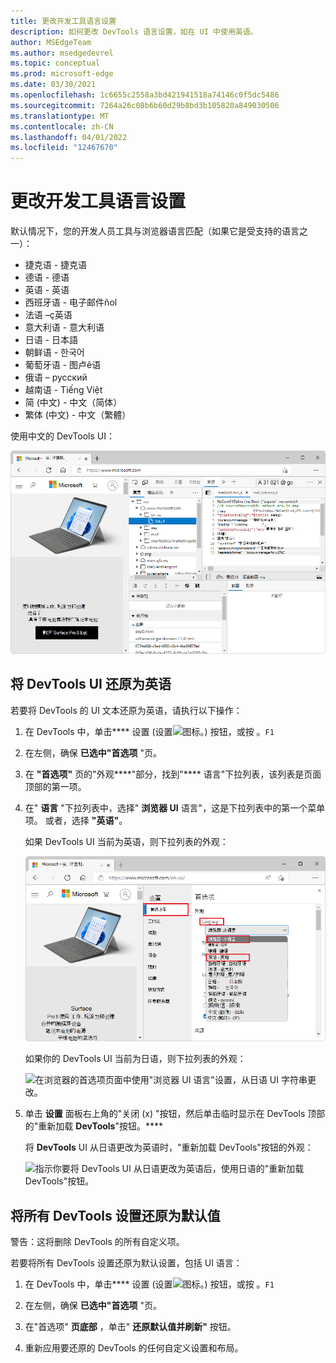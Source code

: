 ```yaml
---
title: 更改开发工具语言设置
description: 如何更改 DevTools 语言设置，如在 UI 中使用英语。
author: MSEdgeTeam
ms.author: msedgedevrel
ms.topic: conceptual
ms.prod: microsoft-edge
ms.date: 03/30/2021
ms.openlocfilehash: 1c6655c2558a3bd421941518a74146c0f5dc5486
ms.sourcegitcommit: 7264a26c08b6b60d29b8bd3b105820a849030506
ms.translationtype: MT
ms.contentlocale: zh-CN
ms.lasthandoff: 04/01/2022
ms.locfileid: "12467670"
---
```

# <a name="change-devtools-language-settings"></a>更改开发工具语言设置

默认情况下，您的开发人员工具与浏览器语言匹配（如果它是受支持的语言之一）：

<!-- same order as UI, for ease of maint and matching what user sees: -->
* 捷克语 - 捷克语
* 德语 - 德语
* 英语 - 英语
* 西班牙语 - 电子邮件&#241;ol
* 法语 –&#231;英语
* 意大利语 - 意大利语
* 日语 - &#26085;&#26412;&#35486;
* 朝鲜语 - &#54620;&#44397;&#50612;
* 葡萄牙语 - 图卢&#234;语
* 俄语 – &#1088;&#1091;&#1089;&#1089;&#1082;&#1080;&#1081;
* 越南语 - Tiếng Việt
* 简 (中文) - &#20013;&#25991;&#65288;&#31616;&#20307;&#65289;
* 繁体 (中文) - &#20013;&#25991;&#65288;&#32321;&#39636;&#65289;

使用中文的 DevTools UI：

![使用中文的 DevTools UI。](../media/localization-zh.msft.png)


<!-- ====================================================================== -->
## <a name="reverting-the-devtools-ui-to-english"></a>将 DevTools UI 还原为英语

若要将 DevTools 的 UI 文本还原为英语，请执行以下操作：

1. 在 DevTools 中，单击**** 设置 (设置![图标](../media/settings-gear-icon-light-theme.png)。) 按钮，或按 。`F1`

1. 在左侧，确保 **已选中"首选项** "页。

1. 在 **"首选项"** 页的"外观****"部分，找到"**** 语言"下拉列表，该列表是页面顶部的第一项。

1. 在" **语言** "下拉列表中，选择" **浏览器 UI** 语言"，这是下拉列表中的第一个菜单项。  或者，选择 **"英语"**。

   如果 DevTools UI 当前为英语，则下拉列表的外观：

   ![在浏览器的首选项页中，使用"浏览器 UI 语言"设置。](media/browser-ui-language-setting.png)

   如果你的 DevTools UI 当前为日语，则下拉列表的外观：

   ![在浏览器的首选项页面中使用"浏览器 UI 语言"设置，从日语 UI 字符串更改。](media/browser-ui-language-setting-from-ja-jp.png)

1. 单击 **设置** 面板右上角的"关闭 (x) "按钮，然后单击临时显示在 DevTools 顶部的"重新加载 **DevTools**"按钮。****

   将 **DevTools** UI 从日语更改为英语时，"重新加载 DevTools"按钮的外观：

   ![指示你要将 DevTools UI 从日语更改为英语后，使用日语的"重新加载 DevTools"按钮。](media/browser-ui-language-ja-jp-reload-devtools-button.png)


<!-- ====================================================================== -->
## <a name="reverting-all-devtools-settings-to-the-defaults"></a>将所有 DevTools 设置还原为默认值

警告：这将删除 DevTools 的所有自定义项。

若要将所有 DevTools 设置还原为默认设置，包括 UI 语言：

1. 在 DevTools 中，单击**** 设置 (设置![图标](../media/settings-gear-icon-light-theme.png)。) 按钮，或按 。`F1`

1. 在左侧，确保 **已选中"首选项** "页。

1. 在"首选项" **页底部** ，单击" **还原默认值并刷新"** 按钮。

1. 重新应用要还原的 DevTools 的任何自定义设置和布局。
